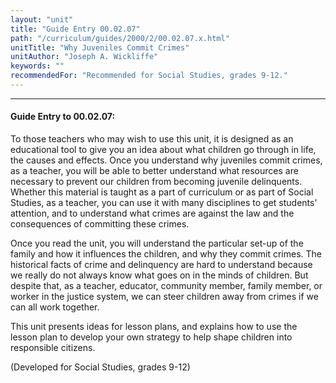 ```yaml
---
layout: "unit"
title: "Guide Entry 00.02.07"
path: "/curriculum/guides/2000/2/00.02.07.x.html"
unitTitle: "Why Juveniles Commit Crimes"
unitAuthor: "Joseph A. Wickliffe"
keywords: ""
recommendedFor: "Recommended for Social Studies, grades 9-12."
---
```

<body>
<hr/>
<h4>
Guide Entry to 00.02.07:
</h4>
To those teachers who may wish to use this unit, it is designed as an educational tool to give you an idea about what children go through in life, the causes and effects.  Once you understand why juveniles commit crimes, as a teacher, you will be able to better understand what resources are necessary to prevent our children from becoming juvenile delinquents.
Whether this material is taught as a part of curriculum or as part of Social Studies, as a teacher, you can use it with many disciplines to get students' attention, and to understand what crimes are against the law and the consequences of committing these crimes.
<p>
Once you read the unit, you will understand the particular set-up of the family and how it influences the children, and why they commit crimes.  The historical facts of crime and delinquency are hard to understand because we really do not always know what goes on in the minds of children.  But despite that, as a teacher, educator, community member, family member, or worker in the justice system, we can steer children away from crimes if we can all work together.
</p>
<p>
This unit presents ideas for lesson plans, and explains how to use the lesson plan to develop your own strategy to help shape children into responsible citizens.
</p>
<p>
(Developed for Social Studies, grades 9-12)
</p>
</body>
